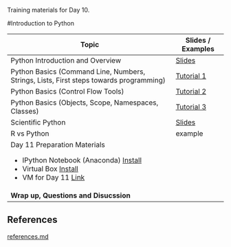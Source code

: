 <!--- Introduction to Python -->

Training materials for Day 10.

#Introduction to Python

Topic | Slides / Examples
--- | ---
Python Introduction and Overview | [Slides](http://people.renci.org/~stealey/OSS2014/introduction_to_python/index.html)
Python Basics (Command Line, Numbers, Strings, Lists, First steps towards programming) | [Tutorial 1](./docs/python_basics.md)
Python Basics (Control Flow Tools) | [Tutorial 2](./docs/python_basics_2.md)
Python Basics (Objects, Scope, Namespaces, Classes) | [Tutorial 3](./docs/python_basics_3.md)
Scientific Python | [Slides](http://people.renci.org/~stealey/OSS2014/scientific_python/index.html)
R vs Python | example
Day 11 Preparation Materials <ul><li>IPython Notebook (Anaconda) [Install](http://docs.continuum.io/anaconda/install.html)</li><li>Virtual Box [Install](https://www.virtualbox.org/wiki/Downloads)</li><li>VM for Day 11 [Link](...)</li></ul> | 
**Wrap up, Questions and Disucssion** | 
## References
[references.md](./docs/references.md)

